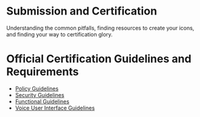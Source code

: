 # Submission and Certification

Understanding the common pitfalls, finding resources to create your icons, and finding your way to certification glory.

# Official Certification Guidelines and Requirements
* [Policy Guidelines](https://developer.amazon.com/public/solutions/alexa/alexa-skills-kit/docs/alexa-skills-kit-policy-testing)
* [Security Guidelines](https://developer.amazon.com/public/solutions/alexa/alexa-skills-kit/docs/alexa-skills-kit-security-testing)
* [Functional Guidelines](https://developer.amazon.com/public/solutions/alexa/alexa-skills-kit/docs/alexa-skills-kit-functional-testing)
* [Voice User Interface Guidelines](https://developer.amazon.com/public/solutions/alexa/alexa-skills-kit/docs/alexa-skills-kit-voice-interface-and-user-experience-testing)

